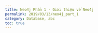 ```yaml
---
title: Neo4j Phần 1 - Giới thiệu về Neo4j
permalink: 2019/03/13/neo4j_part_1
category: Database, abc
toc: true
---
```

